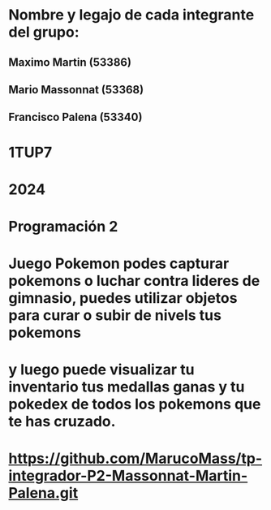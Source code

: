# Nombre y legajo de cada integrante del grupo:
## Maximo Martin (53386)

## Mario Massonnat (53368)

## Francisco Palena (53340)

# 1TUP7
# 2024
# Programación 2
# Juego Pokemon podes capturar pokemons o luchar contra lideres de gimnasio, puedes utilizar objetos para curar o subir de nivels tus pokemons 
# y luego puede visualizar tu inventario tus medallas ganas y tu pokedex de todos los pokemons que te has cruzado.

# https://github.com/MarucoMass/tp-integrador-P2-Massonnat-Martin-Palena.git
